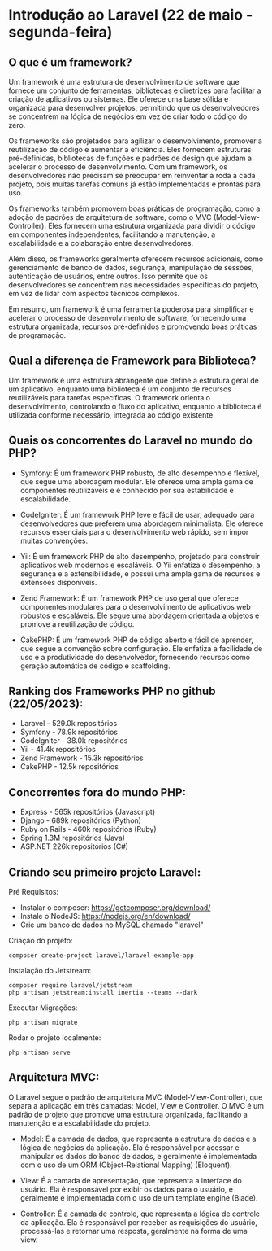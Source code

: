 # Introdução ao Laravel (22 de maio - segunda-feira)

## O que é um framework?

Um framework é uma estrutura de desenvolvimento de software que fornece um conjunto de ferramentas, bibliotecas e diretrizes para facilitar a criação de aplicativos ou sistemas. Ele oferece uma base sólida e organizada para desenvolver projetos, permitindo que os desenvolvedores se concentrem na lógica de negócios em vez de criar todo o código do zero.

Os frameworks são projetados para agilizar o desenvolvimento, promover a reutilização de código e aumentar a eficiência. Eles fornecem estruturas pré-definidas, bibliotecas de funções e padrões de design que ajudam a acelerar o processo de desenvolvimento. Com um framework, os desenvolvedores não precisam se preocupar em reinventar a roda a cada projeto, pois muitas tarefas comuns já estão implementadas e prontas para uso.

Os frameworks também promovem boas práticas de programação, como a adoção de padrões de arquitetura de software, como o MVC (Model-View-Controller). Eles fornecem uma estrutura organizada para dividir o código em componentes independentes, facilitando a manutenção, a escalabilidade e a colaboração entre desenvolvedores.

Além disso, os frameworks geralmente oferecem recursos adicionais, como gerenciamento de banco de dados, segurança, manipulação de sessões, autenticação de usuários, entre outros. Isso permite que os desenvolvedores se concentrem nas necessidades específicas do projeto, em vez de lidar com aspectos técnicos complexos.

Em resumo, um framework é uma ferramenta poderosa para simplificar e acelerar o processo de desenvolvimento de software, fornecendo uma estrutura organizada, recursos pré-definidos e promovendo boas práticas de programação.

## Qual a diferença de Framework para Biblioteca?

Um framework é uma estrutura abrangente que define a estrutura geral de um aplicativo, enquanto uma biblioteca é um conjunto de recursos reutilizáveis para tarefas específicas. O framework orienta o desenvolvimento, controlando o fluxo do aplicativo, enquanto a biblioteca é utilizada conforme necessário, integrada ao código existente.

## Quais os concorrentes do Laravel no mundo do PHP?

- Symfony: É um framework PHP robusto, de alto desempenho e flexível, que segue uma abordagem modular. Ele oferece uma ampla gama de componentes reutilizáveis e é conhecido por sua estabilidade e escalabilidade.

- CodeIgniter: É um framework PHP leve e fácil de usar, adequado para desenvolvedores que preferem uma abordagem minimalista. Ele oferece recursos essenciais para o desenvolvimento web rápido, sem impor muitas convenções.

- Yii: É um framework PHP de alto desempenho, projetado para construir aplicativos web modernos e escaláveis. O Yii enfatiza o desempenho, a segurança e a extensibilidade, e possui uma ampla gama de recursos e extensões disponíveis.

- Zend Framework: É um framework PHP de uso geral que oferece componentes modulares para o desenvolvimento de aplicativos web robustos e escaláveis. Ele segue uma abordagem orientada a objetos e promove a reutilização de código.

- CakePHP: É um framework PHP de código aberto e fácil de aprender, que segue a convenção sobre configuração. Ele enfatiza a facilidade de uso e a produtividade do desenvolvedor, fornecendo recursos como geração automática de código e scaffolding.

## Ranking dos Frameworks PHP no github (22/05/2023):

- Laravel - 529.0k repositórios
- Symfony - 78.9k repositórios
- CodeIgniter - 38.0k repositórios
- Yii - 41.4k repositórios
- Zend Framework - 15.3k repositórios
- CakePHP - 12.5k repositórios

## Concorrentes fora do mundo PHP:

- Express - 565k repositórios (Javascript) 
- Django - 689k repositórios (Python)
- Ruby on Rails - 460k repositórios (Ruby)
- Spring 1.3M repositórios (Java)
- ASP.NET 226k repositórios (C#)

## Criando seu primeiro projeto Laravel:

Pré Requisitos:
- Instalar o composer: https://getcomposer.org/download/
- Instale o NodeJS: https://nodejs.org/en/download/
- Crie um banco de dados no MySQL chamado "laravel"

Criação do projeto:
```
composer create-project laravel/laravel example-app
```

Instalação do Jetstream:
```
composer require laravel/jetstream
php artisan jetstream:install inertia --teams --dark
```

Executar Migrações:
```
php artisan migrate
```

Rodar o projeto localmente:
```
php artisan serve
```

## Arquitetura MVC:

O Laravel segue o padrão de arquitetura MVC (Model-View-Controller), que separa a aplicação em três camadas: Model, View e Controller. O MVC é um padrão de projeto que promove uma estrutura organizada, facilitando a manutenção e a escalabilidade do projeto.

- Model: É a camada de dados, que representa a estrutura de dados e a lógica de negócios da aplicação. Ela é responsável por acessar e manipular os dados do banco de dados, e geralmente é implementada com o uso de um ORM (Object-Relational Mapping) (Eloquent).

- View: É a camada de apresentação, que representa a interface do usuário. Ela é responsável por exibir os dados para o usuário, e geralmente é implementada com o uso de um template engine (Blade).

- Controller: É a camada de controle, que representa a lógica de controle da aplicação. Ela é responsável por receber as requisições do usuário, processá-las e retornar uma resposta, geralmente na forma de uma view.





